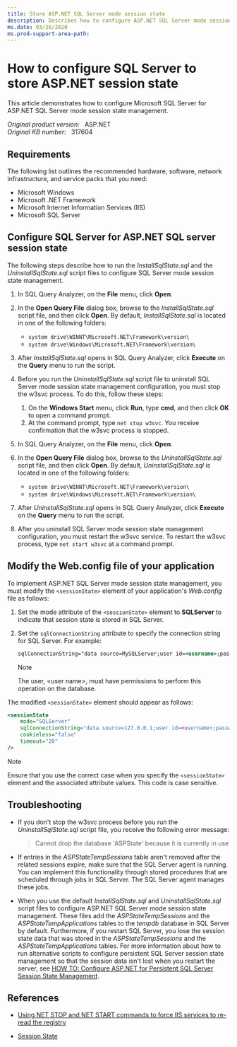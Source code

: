 ```yaml
---
title: Store ASP.NET SQL Server mode session state
description: Describes how to configure ASP.NET SQL Server mode session state management.
ms.date: 03/26/2020
ms.prod-support-area-path:
---
```

# How to configure SQL Server to store ASP.NET session state  

This article demonstrates how to configure Microsoft SQL Server for ASP.NET SQL Server mode session state management.

_Original product version:_ &nbsp; ASP.NET  
_Original KB number:_ &nbsp; 317604

## Requirements

The following list outlines the recommended hardware, software, network infrastructure, and service packs that you need:

- Microsoft Windows
- Microsoft .NET Framework
- Microsoft Internet Information Services (IIS)
- Microsoft SQL Server

## Configure SQL Server for ASP.NET SQL server session state

The following steps describe how to run the *InstallSqlState.sql* and the *UninstallSqlState.sql* script files to configure SQL Server mode session state management.

1. In SQL Query Analyzer, on the **File** menu, click **Open**.
2. In the **Open Query File** dialog box, browse to the *InstallSqlState.sql* script file, and then click **Open**. By default, *InstallSqlState.sql* is located in one of the following folders:

    - `system drive\WINNT\Microsoft.NET\Framework\version\`
    - `system drive\Windows\Microsoft.NET\Framework\version\`
3. After *InstallSqlState.sql* opens in SQL Query Analyzer, click **Execute** on the **Query** menu to run the script.
4. Before you run the *UninstallSqlState.sql* script file to uninstall SQL Server mode session state management configuration, you must stop the w3svc process. To do this, follow these steps:

    1. On the **Windows Start** menu, click **Run**, type **cmd**, and then click **OK** to open a command prompt.
    2. At the command prompt, type `net stop w3svc`. You receive confirmation that the w3svc process is stopped.
5. In SQL Query Analyzer, on the **File** menu, click **Open**.
6. In the **Open Query File** dialog box, browse to the *UninstallSqlState.sql* script file, and then click **Open**. By default, *UninstallSqlState.sql* is located in one of the following folders:

    - `system drive\WINNT\Microsoft.NET\Framework\version\`
    - `system drive\Windows\Microsoft.NET\Framework\version\`  
7. After *UninstallSqlState.sql* opens in SQL Query Analyzer, click **Execute** on the **Query** menu to run the script.
8. After you uninstall SQL Server mode session state management configuration, you must restart the w3svc service. To restart the w3svc process, type `net start w3svc` at a command prompt.

## Modify the Web.config file of your application

To implement ASP.NET SQL Server mode session state management, you must modify the `<sessionState>` element of your application's *Web.config* file as follows:

1. Set the mode attribute of the `<sessionState>` element to **SQLServer** to indicate that session state is stored in SQL Server.
2. Set the `sqlConnectionString` attribute to specify the connection string for SQL Server. For example:

    ```xml
    sqlConnectionString="data source=MySQLServer;user id=<username>;password=<strongpassword>"
    ```

    > [!NOTE]
    > The user, \<user name>, must have permissions to perform this operation on the database.

The modified `<sessionState>` element should appear as follows:

```xml
<sessionState
    mode="SQLServer"
    sqlConnectionString="data source=127.0.0.1;user id=<username>;password=<strongpassword>"
    cookieless="false"
    timeout="20"
/>
```

> [!NOTE]
> Ensure that you use the correct case when you specify the `<sessionState>` element and the associated attribute values. This code is case sensitive.

## Troubleshooting

- If you don't stop the w3svc process before you run the *UninstallSqlState.sql* script file, you receive the following error message:

    > Cannot drop the database 'ASPState' because it is currently in use

- If entries in the *ASPStateTempSessions* table aren't removed after the related sessions expire, make sure that the SQL Server agent is running. You can implement this functionality through stored procedures that are scheduled through jobs in SQL Server. The SQL Server agent manages these jobs.

- When you use the default *InstallSqlState.sql* and *UninstallSqlState.sql* script files to configure ASP.NET SQL Server mode session state management. These files add the *ASPStateTempSessions* and the *ASPStateTempApplications* tables to the *tempdb* database in SQL Server by default. Furthermore, if you restart SQL Server, you lose the session state data that was stored in the *ASPStateTempSessions* and the *ASPStateTempApplications* tables. For more information about how to run alternative scripts to configure persistent SQL Server session state management so that the session data isn't lost when you restart the server, see [HOW TO: Configure ASP.NET for Persistent SQL Server Session State Management](https://support.microsoft.com/help/311209).

## References

- [Using NET STOP and NET START commands to force IIS services to re-read the registry](https://support.microsoft.com/help/236166)

- [Session State](/previous-versions/dotnet/netframework-1.1/87069683(v=vs.71))
